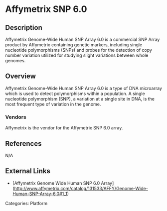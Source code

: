 # Affymetrix SNP 6.0 #
## Description ##
Affymetrix Genome-Wide Human SNP Array 6.0 is a commercial SNP Array product by Affymetrix containing  genetic markers, including  single nucleotide polymorphisms (SNPs) and probes for the detection of copy number variation utilized for studying slight variations between whole genomes. 
## Overview ##
Affymetrix Genome-Wide Human SNP Array 6.0 is a type of DNA microarray which is used to detect polymorphisms within a population. A single nucleotide polymorphism (SNP), a variation at a single site in DNA, is the most frequent type of variation in the genome.
### Vendors ###
Affymetrix is the vendor for the Affymetrix SNP 6.0 array.
## References ##
N/A

## External Links ##
* [Affymetrix Genome Wide Human SNP 6.0 Array] (http://www.affymetrix.com/catalog/131533/AFFY/Genome-Wide-Human-SNP-Array-6.0#1_1)

Categories: Platform

